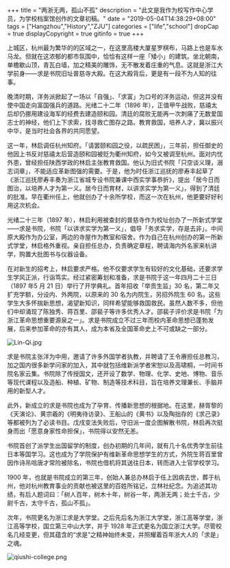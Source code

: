 +++
title = "两浙无两，孤山不孤"
description = "此文是我作为校写作中心学员，为学校档案馆创作的文章初稿。"
date = "2019-05-04T14:38:29+08:00"
tags = ["Hangzhou","History","ZJU"]
categories = ["life","school"]
dropCap = true
displayCopyright = true
gitinfo = true
+++

上城区，杭州最为繁华的的区域之一，在这里高楼大厦星罗棋布，马路上也是车水马龙。但就在这浓郁的都市氛围中，恰恰有这样一座「矮小」的建筑。坐北朝南，单檐歇山顶，青瓦白墙，加之精美的雕饰，无不散发着庄重的气息。这就是浙江大学前身——求是书院旧址普慈寺大殿。在这大殿背后，更是有一段不为人知的往事。

晚清时期，洋务派掀起了一场以「自强」、「求富」为口号的洋务运动，但这并没有使中国走向富国强兵的道路。光绪二十二年（1896 年），正值甲午战败，慈禧太后却仍挪用建设海军的经费去建造颐和园。清廷的腐败无能再一次刺痛了无数爱国志士的神经，他们上下求索，找寻救亡图存之路。教育救国，培养人才，冀以振兴中华，是当时社会各界的共同愿望。

这一年，林启调任杭州知府。「请罢颐和园之役，以疏民困」，三年前，担任御史的他因上书反对慈禧太后营造颐和园被贬为衢州知府，如今又被调至杭州。面对内忧外患，曾经担任陕西学政的林启主张教育救国。他认为旧式书院「只空谈义理，溺志词章」，不能适应革新图强的需要。于是，他为时任浙江巡抚的廖寿丰起草了《浙江巡抚廖寿丰奏为浙江省城专设书院兼课中西实学事恭折》，提出「居今日而图治，以培养人才为第一义。居今日而育材，以讲求实学为第一义」，得到了清廷的批准。早在衢州任上，他就创办了十余所学校，而这一次在杭州，他更要好好利用这次机会。

光绪二十三年（1897 年），林启利用被查封的普慈寺作为校址创办了一所新式学堂——求是书院，书院「以讲求实学为第一义」，倡导「务求实学，存是去非」。中间原大殿作为办公室，两边的寺屋作为教室和宿舍。作为自己在杭州创办的第一所新式学堂，林启格外重视。亲自担任总办，负责确定章程，聘请海内外名家来杭讲学，购置大批图书与仪器设备。

在对新生的招考上，林启要求严格。他不仅要求学生有较好的文化基础，还要求学生学风正派，行诣笃实。经过紧密筹划和准备，求是书院于这一年四月二十三日（1897 年5 月 21 日）举行了开学典礼。首年招收「举贡生监」30 名，第二年又扩充学额，分设内、外两院，以原来的 30 名为内院生，另招外院生 60 名。这些学生大多怀揣新思想，渴望新知识，同样希望能够救国救民。虽然人数不多，但他们中却涌现了陈独秀、蒋百里、邵裴子等许多优秀人才。邵裴子评价求是书院「为浙江革命思想重要源泉之一」。求是书院成立不过三年而校内革命思想已蓬勃发展，后来参加革命的亦有其人，成为本省及全国革命史上不可或缺之一部分。

![Lin-Qi.jpg](/images/Lin-Qi.jpg "林启")

求是书院主张洋为中用，邀请了许多外国学者执教，并聘请了王令赓担任总教习，加之国内很多新学问家的加入，其中就包括维新派学者宋恕以及高啸桐，一时间书院名家云集。书院除了传授国文，还开设了数学、物理、化学、史地、博物、音乐等现代课程以及造船、种植、矿物、制造等技术科目，旨在培养文理兼长、手脑并用的新型人才。

此外，新成立的求是书院也成为了孕育、传播新思想的根据地。在这里，赫胥黎的《天演论》、黄宗羲的《明夷待访录》、王船山的《黄书》以及陶拙存的《求己录》等都被列为了必读书目。戊戌变法失败后，守旧派一度企图解散书院，林启再次挺身而出「愿意身家性命担保」，书院得以安然无恙。

书院首创了派学生出国留学的制度，创办初期的几年间，就有几十名优秀学生前往日本等国学习。这也成为了学院保护有维新革命思想学生的方式，外院生蒋百里曾因作诗吊唁唐才常险被除名，书院也借机将其送往日本，转而进入士官学校学习。

1900 年，也就是书院成立的第三年，创始人兼总办林启于任上因病去世，葬于杭州，他对杭州教育事业的贡献也被这里的百姓所铭记，立林社纪念。为追述其功绩，有后人题词曰：「树人百年，树木十年，树谷一年，两浙无两；处士千古，少尉千古，太守千古，孤山不孤」。

次年，书院更名为浙江求是大学堂。之后先后名为浙江大学堂，浙江高等学堂，浙江高等学校，国立第三中山大学，并于 1928 年正式更名为国立浙江大学。尽管校名几经变更，但其蕴含的“求是”之精神始终未变，并照耀着百年浙大人的「求是」之魂。

![qiushi-college.png](/images/qiushi-college.png "求是书院旧址")